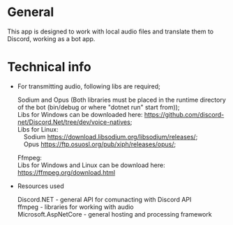 # General  
This app is designed to work with local audio files and translate them to Discord, working as a bot app. 

# Technical info  
* For transmitting audio, following libs are required;

    Sodium and Opus (Both libraries must be placed in the runtime directory of the bot (bin/debug or where "dotnet run" start from));  
    Libs for Windows can be downloaded here: https://github.com/discord-net/Discord.Net/tree/dev/voice-natives;  
    Libs for Linux:  
    &emsp;Sodium https://download.libsodium.org/libsodium/releases/;  
    &emsp;Opus https://ftp.osuosl.org/pub/xiph/releases/opus/;  
    
    Ffmpeg:  
    Libs for Windows and Linux can be download here: https://ffmpeg.org/download.html

* Resources used  

    Discord.NET - general API for comunacting with Discord API  
    ffmpeg - libraries for working with audio  
    Microsoft.AspNetCore - general hosting and processing framework  
